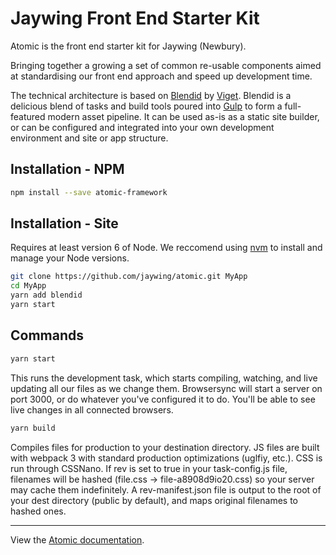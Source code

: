# Jaywing Front End Starter Kit

Atomic is the front end starter kit for Jaywing (Newbury).

Bringing together a growing a set of common re-usable components aimed at standardising our front end approach and speed
up development time.

The technical architecture is based on [Blendid](https://github.com/vigetlabs/blendid) by
[Viget](https://www.viget.com). Blendid is a delicious blend of tasks and build tools poured into
[Gulp](http://gulpjs.com/) to form a full-featured modern asset pipeline. It can be used as-is as a static site builder,
or can be configured and integrated into your own development environment and site or app structure.


## Installation - NPM

```bash
npm install --save atomic-framework
```

## Installation - Site

Requires at least version 6 of Node. We reccomend using [nvm](https://github.com/creationix/nvm) to install and manage
your Node versions.

```bash
git clone https://github.com/jaywing/atomic.git MyApp
cd MyApp
yarn add blendid
yarn start
```

## Commands

```bash
yarn start
```

This runs the development task, which starts compiling, watching, and live updating all our files as we change them.
Browsersync will start a server on port 3000, or do whatever you've configured it to do. You'll be able to see live
changes in all connected browsers.

```bash
yarn build
```

Compiles files for production to your destination directory. JS files are built with webpack 3 with standard production
optimizations (uglfiy, etc.). CSS is run through CSSNano. If rev is set to true in your task-config.js file, filenames
will be hashed (file.css -> file-a8908d9io20.css) so your server may cache them indefinitely. A rev-manifest.json file
is output to the root of your dest directory (public by default), and maps original filenames to hashed ones.

---

View the [Atomic documentation](http://atomic.preview8.jaywing.com/docs/).
